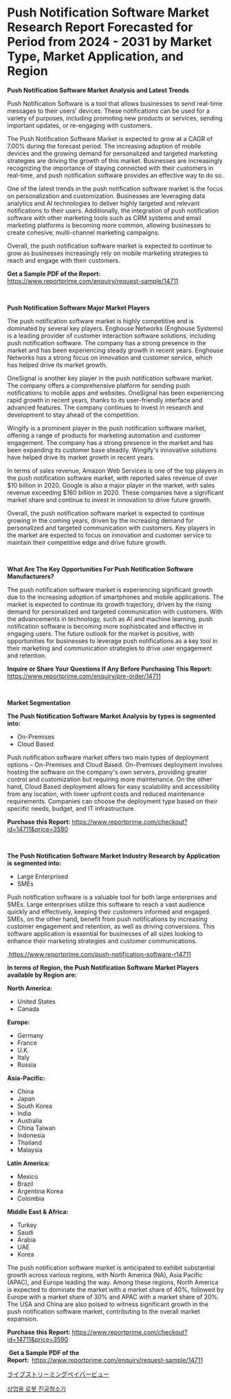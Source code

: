 <p><h1>Push Notification Software Market Research Report Forecasted for Period from 2024 -  2031 by Market Type, Market Application, and Region</h1></p><p><strong>Push Notification Software Market Analysis and Latest Trends</strong></p>
<p><p>Push Notification Software is a tool that allows businesses to send real-time messages to their users' devices. These notifications can be used for a variety of purposes, including promoting new products or services, sending important updates, or re-engaging with customers.</p><p>The Push Notification Software Market is expected to grow at a CAGR of 7.00% during the forecast period. The increasing adoption of mobile devices and the growing demand for personalized and targeted marketing strategies are driving the growth of this market. Businesses are increasingly recognizing the importance of staying connected with their customers in real-time, and push notification software provides an effective way to do so.</p><p>One of the latest trends in the push notification software market is the focus on personalization and customization. Businesses are leveraging data analytics and AI technologies to deliver highly targeted and relevant notifications to their users. Additionally, the integration of push notification software with other marketing tools such as CRM systems and email marketing platforms is becoming more common, allowing businesses to create cohesive, multi-channel marketing campaigns.</p><p>Overall, the push notification software market is expected to continue to grow as businesses increasingly rely on mobile marketing strategies to reach and engage with their customers.</p></p>
<p><strong>Get a Sample PDF of the Report:&nbsp;</strong> <a href="https://www.reportprime.com/enquiry/request-sample/14711">https://www.reportprime.com/enquiry/request-sample/14711</a></p>
<p>&nbsp;</p>
<p><strong>Push Notification Software Major Market Players</strong></p>
<p><p>The push notification software market is highly competitive and is dominated by several key players. Enghouse Networks (Enghouse Systems) is a leading provider of customer interaction software solutions, including push notification software. The company has a strong presence in the market and has been experiencing steady growth in recent years. Enghouse Networks has a strong focus on innovation and customer service, which has helped drive its market growth.</p><p>OneSignal is another key player in the push notification software market. The company offers a comprehensive platform for sending push notifications to mobile apps and websites. OneSignal has been experiencing rapid growth in recent years, thanks to its user-friendly interface and advanced features. The company continues to invest in research and development to stay ahead of the competition.</p><p>Wingify is a prominent player in the push notification software market, offering a range of products for marketing automation and customer engagement. The company has a strong presence in the market and has been expanding its customer base steadily. Wingify's innovative solutions have helped drive its market growth in recent years.</p><p>In terms of sales revenue, Amazon Web Services is one of the top players in the push notification software market, with reported sales revenue of over $10 billion in 2020. Google is also a major player in the market, with sales revenue exceeding $160 billion in 2020. These companies have a significant market share and continue to invest in innovation to drive future growth.</p><p>Overall, the push notification software market is expected to continue growing in the coming years, driven by the increasing demand for personalized and targeted communication with customers. Key players in the market are expected to focus on innovation and customer service to maintain their competitive edge and drive future growth.</p></p>
<p>&nbsp;</p>
<p><strong>What Are The Key Opportunities For Push Notification Software Manufacturers?</strong></p>
<p><p>The push notification software market is experiencing significant growth due to the increasing adoption of smartphones and mobile applications. The market is expected to continue its growth trajectory, driven by the rising demand for personalized and targeted communication with customers. With the advancements in technology, such as AI and machine learning, push notification software is becoming more sophisticated and effective in engaging users. The future outlook for the market is positive, with opportunities for businesses to leverage push notifications as a key tool in their marketing and communication strategies to drive user engagement and retention.</p></p>
<p><strong>Inquire or Share Your Questions If Any Before Purchasing This Report:</strong> <a href="https://www.reportprime.com/enquiry/pre-order/14711">https://www.reportprime.com/enquiry/pre-order/14711</a></p>
<p>&nbsp;</p>
<p><strong>Market Segmentation</strong></p>
<p><strong>The Push Notification Software Market Analysis by types is segmented into:</strong></p>
<p><ul><li>On-Premises</li><li>Cloud Based</li></ul></p>
<p><p>Push notification software market offers two main types of deployment options – On-Premises and Cloud Based. On-Premises deployment involves hosting the software on the company's own servers, providing greater control and customization but requiring more maintenance. On the other hand, Cloud Based deployment allows for easy scalability and accessibility from any location, with lower upfront costs and reduced maintenance requirements. Companies can choose the deployment type based on their specific needs, budget, and IT infrastructure.</p></p>
<p><strong>Purchase this Report:&nbsp;</strong><a href="https://www.reportprime.com/checkout?id=14711&price=3590">https://www.reportprime.com/checkout?id=14711&price=3590</a></p>
<p>&nbsp;</p>
<p><strong>The Push Notification Software Market Industry Research by Application is segmented into:</strong></p>
<p><ul><li>Large Enterprised</li><li>SMEs</li></ul></p>
<p><p>Push notification software is a valuable tool for both large enterprises and SMEs. Large enterprises utilize this software to reach a vast audience quickly and effectively, keeping their customers informed and engaged. SMEs, on the other hand, benefit from push notifications by increasing customer engagement and retention, as well as driving conversions. This software application is essential for businesses of all sizes looking to enhance their marketing strategies and customer communications.</p></p>
<p><a href="https://www.reportprime.com/push-notification-software-r14711">&nbsp;https://www.reportprime.com/push-notification-software-r14711</a></p>
<p><strong>In terms of Region, the Push Notification Software Market Players available by Region are:</strong></p>
<p>
    <p> <strong> North America: </strong>
        <ul>
            <li>United States</li>
            <li>Canada</li>
        </ul>
        </p> 
    <p> <strong> Europe: </strong>
        <ul>
            <li>Germany</li>
            <li>France</li>
            <li>U.K.</li>
            <li>Italy</li>
            <li>Russia</li>
        </ul>
        </p> 
    <p> <strong> Asia-Pacific: </strong>
        <ul>
            <li>China</li>
            <li>Japan</li>
            <li>South Korea</li>
            <li>India</li>
            <li>Australia</li>
            <li>China Taiwan</li>
            <li>Indonesia</li>
            <li>Thailand</li>
            <li>Malaysia</li>
        </ul>
        </p> 
    <p> <strong> Latin America: </strong>
        <ul>
            <li>Mexico</li>
            <li>Brazil</li>
            <li>Argentina Korea</li>
            <li>Colombia</li>
        </ul>
        </p> 
    <p> <strong> Middle East & Africa: </strong>
        <ul>
            <li>Turkey</li>
            <li>Saudi</li>
            <li>Arabia</li>
            <li>UAE</li>
            <li>Korea</li>
        </ul>
    </p>
    </p>
<p><p>The push notification software market is anticipated to exhibit substantial growth across various regions, with North America (NA), Asia Pacific (APAC), and Europe leading the way. Among these regions, North America is expected to dominate the market with a market share of 40%, followed by Europe with a market share of 30% and APAC with a market share of 20%. The USA and China are also poised to witness significant growth in the push notification software market, contributing to the overall market expansion.</p></p>
<p><strong>Purchase this Report: </strong><a href="https://www.reportprime.com/checkout?id=14711&price=3590">https://www.reportprime.com/checkout?id=14711&price=3590</a></p>
<p>&nbsp;<strong>Get a Sample PDF of the Report:&nbsp;&nbsp;</strong><a href="https://www.reportprime.com/enquiry/request-sample/14711">https://www.reportprime.com/enquiry/request-sample/14711</a></p>
<p><strong></strong></p>
<p><p><a href="https://github.com/pepo3k/Market-Research-Report-List-3/blob/main/890878287028.md">ライブストリーミングペイパービュー</a></p><p><a href="https://github.com/vss5505pa7z1p/Market-Research-Report-List-4/blob/main/8254068107866.md">상업용 로봇 진공청소기</a></p></p>